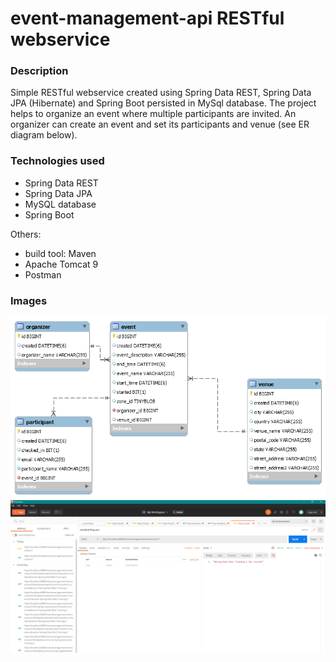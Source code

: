 # event-management-api RESTful webservice

### Description
Simple RESTful webservice created using Spring Data REST, Spring Data JPA (Hibernate) and Spring Boot persisted in MySql database. 
The project helps to organize an event where multiple participants are invited. An organizer can create an event and set its participants and venue   (see ER diagram below).

### Technologies used

* Spring Data REST
* Spring Data JPA
* MySQL database 
* Spring Boot   

Others:
* build tool: Maven
* Apache Tomcat 9
* Postman
 
### Images

![App](https://github.com/SimiAlex/event-api/blob/master/src/main/resources/images/ER.png)
![App](https://github.com/SimiAlex/event-api/blob/master/src/main/resources/images/screenshotStarted.png)
